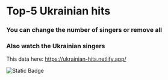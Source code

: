 # Top-5 Ukrainian hits

### You can change the number of singers or remove all

### Also watch the Ukrainian singers

This data here: https://ukrainian-hits.netlify.app/

![Static Badge](https://img.shields.io/badge/Top--3-Ukrainian_hits-green)


